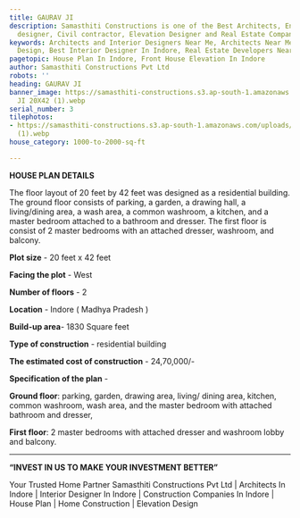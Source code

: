 ```yaml
---
title: GAURAV JI
description: Samasthiti Constructions is one of the Best Architects, Engineer, Interior
  designer, Civil contractor, Elevation Designer and Real Estate Companies in Indore.
keywords: Architects and Interior Designers Near Me, Architects Near Me, Bedroom Interior
  Design, Best Interior Designer In Indore, Real Estate Developers Near Me
pagetopic: House Plan In Indore, Front House Elevation In Indore
author: Samasthiti Constructions Pvt Ltd
robots: ''
heading: GAURAV JI
banner_image: https://samasthiti-constructions.s3.ap-south-1.amazonaws.com/uploads/GAURAV
  JI 20X42 (1).webp
serial_number: 3
tilephotos:
- https://samasthiti-constructions.s3.ap-south-1.amazonaws.com/uploads/GAURAV JI 20X42
  (1).webp
house_category: 1000-to-2000-sq-ft

---
```

**HOUSE PLAN DETAILS**

The floor layout of 20 feet by 42 feet was designed as a residential building. The ground floor consists of parking, a garden, a drawing hall, a living/dining area, a wash area, a common washroom, a kitchen, and a master bedroom attached to a bathroom and dresser. The first floor is consist of 2 master bedrooms with an attached dresser, washroom, and balcony.

**Plot size** - 20 feet x 42 feet

**Facing the plot** - West

**Number of floors** - 2

**Location** - Indore ( Madhya Pradesh )

**Build-up area**- 1830 Square feet

**Type of construction** - residential building

**The estimated cost of construction** - 24,70,000/-

**Specification of the plan** -

**Ground floor**: parking, garden, drawing area, living/ dining area, kitchen, common washroom, wash area, and the master bedroom with attached bathroom and dresser,

**First floor**: 2 master bedrooms with attached dresser and washroom lobby and balcony.

***

**“INVEST IN US TO MAKE YOUR INVESTMENT BETTER”**

Your Trusted Home Partner Samasthiti Constructions Pvt Ltd | Architects In Indore | Interior Designer In Indore | Construction Companies In Indore | House Plan | Home Construction | Elevation Design